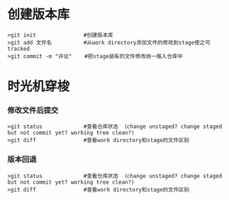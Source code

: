 # 创建版本库
	>git init               #创建版本库  
	>git add 文件名          #从work directory添加文件的修改到stage使之可tracked  
	>git commit -m "评论"    #把stage装有的文件修改统一推入仓库中  
# 时光机穿梭 
### 修改文件后提交
	>git status             #查看仓库状态 （change unstaged? change staged but not commit yet? working tree clean?)
	>git diff               #查看work directory和stage的文件区别
### 版本回退	
	>git status             #查看仓库状态 （change unstaged? change staged but not commit yet? working tree clean?)
	>git diff               #查看work directory和stage的文件区别